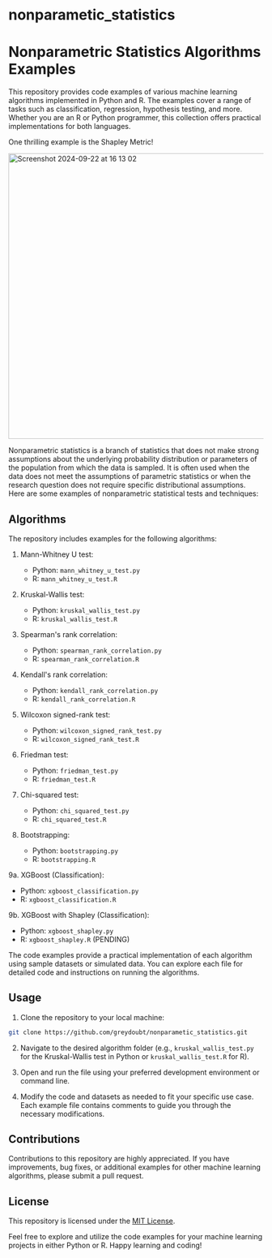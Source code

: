 # nonparametic_statistics

# Nonparametric Statistics Algorithms Examples

This repository provides code examples of various machine learning algorithms implemented in Python and R. The examples cover a range of tasks such as classification, regression, hypothesis testing, and more. Whether you are an R or Python programmer, this collection offers practical implementations for both languages.

One thrilling example is the Shapley Metric!

<img width="563" alt="Screenshot 2024-09-22 at 16 13 02" src="https://github.com/user-attachments/assets/81892ee0-750f-4643-a9c8-da764fba8f58">



Nonparametric statistics is a branch of statistics that does not make strong assumptions about the underlying probability distribution or parameters of the population from which the data is sampled. It is often used when the data does not meet the assumptions of parametric statistics or when the research question does not require specific distributional assumptions. Here are some examples of nonparametric statistical tests and techniques:

## Algorithms

The repository includes examples for the following algorithms:

1. Mann-Whitney U test:
   - Python: `mann_whitney_u_test.py`
   - R: `mann_whitney_u_test.R`

2. Kruskal-Wallis test:
   - Python: `kruskal_wallis_test.py`
   - R: `kruskal_wallis_test.R`

3. Spearman's rank correlation:
   - Python: `spearman_rank_correlation.py`
   - R: `spearman_rank_correlation.R`

4. Kendall's rank correlation:
   - Python: `kendall_rank_correlation.py`
   - R: `kendall_rank_correlation.R`

5. Wilcoxon signed-rank test:
   - Python: `wilcoxon_signed_rank_test.py`
   - R: `wilcoxon_signed_rank_test.R`

6. Friedman test:
   - Python: `friedman_test.py`
   - R: `friedman_test.R`

7. Chi-squared test:
   - Python: `chi_squared_test.py`
   - R: `chi_squared_test.R`

8. Bootstrapping:
   - Python: `bootstrapping.py`
   - R: `bootstrapping.R`

9a. XGBoost (Classification):
   - Python: `xgboost_classification.py`
   - R: `xgboost_classification.R`

9b. XGBoost with Shapley (Classification):
   - Python: `xgboost_shapley.py`
   - R: `xgboost_shapley.R` (PENDING)

The code examples provide a practical implementation of each algorithm using sample datasets or simulated data. You can explore each file for detailed code and instructions on running the algorithms.

## Usage

1. Clone the repository to your local machine:

```bash
git clone https://github.com/greydoubt/nonparametic_statistics.git
```

2. Navigate to the desired algorithm folder (e.g., `kruskal_wallis_test.py` for the Kruskal-Wallis test in Python or `kruskal_wallis_test.R` for R).

3. Open and run the file using your preferred development environment or command line.

4. Modify the code and datasets as needed to fit your specific use case. Each example file contains comments to guide you through the necessary modifications.

## Contributions

Contributions to this repository are highly appreciated. If you have improvements, bug fixes, or additional examples for other machine learning algorithms, please submit a pull request.

## License

This repository is licensed under the [MIT License](LICENSE).

Feel free to explore and utilize the code examples for your machine learning projects in either Python or R. Happy learning and coding!
